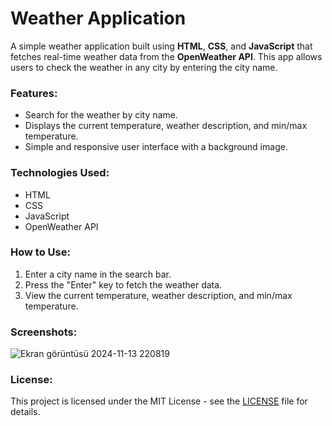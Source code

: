 # Weather Application

A simple weather application built using **HTML**, **CSS**, and **JavaScript** that fetches real-time weather data from the **OpenWeather API**. This app allows users to check the weather in any city by entering the city name.

### Features:
- Search for the weather by city name.
- Displays the current temperature, weather description, and min/max temperature.
- Simple and responsive user interface with a background image.

### Technologies Used:
- HTML
- CSS
- JavaScript
- OpenWeather API

### How to Use:
1. Enter a city name in the search bar.
2. Press the "Enter" key to fetch the weather data.
3. View the current temperature, weather description, and min/max temperature.

### Screenshots:

![Ekran görüntüsü 2024-11-13 220819](https://github.com/user-attachments/assets/8c127d88-35f2-40e9-91a4-ecbe311c7b35)


### License:
This project is licensed under the MIT License - see the [LICENSE](LICENSE) file for details.
